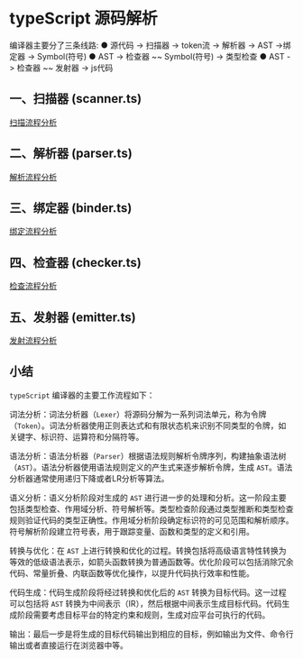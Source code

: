 # typeScript 源码解析

编译器主要分了三条线路:
● 源代码 -> 扫描器 -> token流 -> 解析器 -> AST ->绑定器 -> Symbol(符号)
● AST -> 检查器 ~~ Symbol(符号) -> 类型检查
● AST -> 检查器 ~~ 发射器 -> js代码

## 一、扫描器 (scanner.ts)

[扫描流程分析]('./scanner.md')

## 二、解析器 (parser.ts)

[解析流程分析]('./parser.md')

## 三、绑定器 (binder.ts)

[绑定流程分析]('./binder.md')

## 四、检查器 (checker.ts)

[检查流程分析]('./checker.md')

## 五、发射器 (emitter.ts)

[发射流程分析]('./emitter.md')

## 小结

`typeScript` 编译器的主要工作流程如下：

词法分析：词法分析器（`Lexer`）将源码分解为一系列词法单元，称为令牌（`Token`）。词法分析器使用正则表达式和有限状态机来识别不同类型的令牌，如关键字、标识符、运算符和分隔符等。

语法分析：语法分析器（`Parser`）根据语法规则解析令牌序列，构建抽象语法树（`AST`）。语法分析器使用语法规则定义的产生式来逐步解析令牌，生成 `AST`。语法分析器通常使用递归下降或者LR分析等算法。

语义分析：语义分析阶段对生成的 `AST` 进行进一步的处理和分析。这一阶段主要包括类型检查、作用域分析、符号解析等。类型检查阶段通过类型推断和类型检查规则验证代码的类型正确性。作用域分析阶段确定标识符的可见范围和解析顺序。符号解析阶段建立符号表，用于跟踪变量、函数和类型的定义和引用。

转换与优化：在 `AST` 上进行转换和优化的过程。转换包括将高级语言特性转换为等效的低级语法表示，如箭头函数转换为普通函数等。优化阶段可以包括消除冗余代码、常量折叠、内联函数等优化操作，以提升代码执行效率和性能。

代码生成：代码生成阶段将经过转换和优化后的 `AST` 转换为目标代码。这一过程可以包括将 `AST` 转换为中间表示（IR），然后根据中间表示生成目标代码。代码生成阶段需要考虑目标平台的特定约束和规则，生成对应平台可执行的代码。

输出：最后一步是将生成的目标代码输出到相应的目标，例如输出为文件、命令行输出或者直接运行在浏览器中等。


